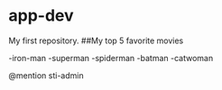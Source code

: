 # app-dev
My first repository.
##My top 5 favorite movies

-iron-man
-superman
-spiderman
-batman
-catwoman

@mention sti-admin
